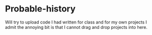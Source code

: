 Probable-history
================

Will try to upload code I had written for class and for my own projects
I admit the annoying bit is that I cannot drag and drop projects into here. 
